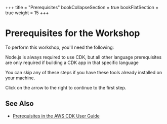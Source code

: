 +++
title = "Prerequisites"
bookCollapseSection = true
bookFlatSection = true 
weight = 15
+++

# Prerequisites for the Workshop

To perform this workshop, you'll need the following:

Node.js is always required to use CDK, but all other language prerequisites
are only required if building a CDK app in that specific language

You can skip any of these steps if you have these tools already installed on
your machine.

Click on the arrow to the right to continue to the first step.

## See Also

- [Prerequisites in the AWS CDK User Guide](https://docs.aws.amazon.com/cdk/latest/guide/getting_started.html#getting_started_prerequisites)
